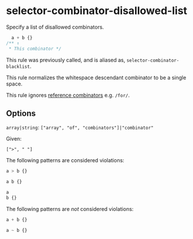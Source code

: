 # selector-combinator-disallowed-list

Specify a list of disallowed combinators.

<!-- prettier-ignore -->
```css
  a + b {}
/** ↑
 * This combinator */
```

This rule was previously called, and is aliased as, `selector-combinator-blacklist`.

This rule normalizes the whitespace descendant combinator to be a single space.

This rule ignores [reference combinators](https://www.w3.org/TR/selectors4/#idref-combinators) e.g. `/for/`.

## Options

`array|string`: `["array", "of", "combinators"]|"combinator"`

Given:

```
[">", " "]
```

The following patterns are considered violations:

<!-- prettier-ignore -->
```css
a > b {}
```

<!-- prettier-ignore -->
```css
a b {}
```

<!-- prettier-ignore -->
```css
a
b {}
```

The following patterns are _not_ considered violations:

<!-- prettier-ignore -->
```css
a + b {}
```

<!-- prettier-ignore -->
```css
a ~ b {}
```

